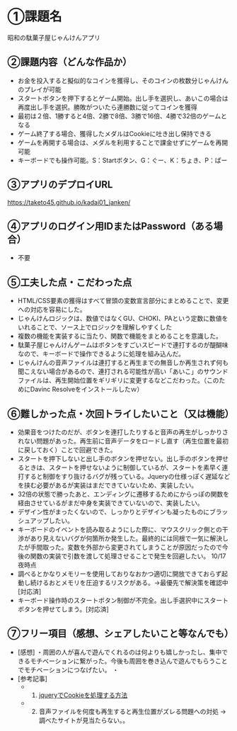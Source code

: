 # ①課題名
昭和の駄菓子屋じゃんけんアプリ

## ②課題内容（どんな作品か）
- お金を投入すると擬似的なコインを獲得し、そのコインの枚数分じゃんけんのプレイが可能
- スタートボタンを押下するとゲーム開始。出し手を選択し、あいこの場合は再度出し手を選択。勝敗がついたら連勝数に従ってコインを獲得
- 最初は２倍、1勝すると4倍、2勝で8倍、3勝で16倍、4勝で32倍のゲームとなる
- ゲーム終了する場合、獲得したメダルはCookieに吐き出し保持できる
- ゲームを再開する場合は、メダルを利用することで課金せずにゲームを再開可能
- キーボードでも操作可能。S：Startボタン、G：ぐー、K：ちょき、P：ぱー

## ③アプリのデプロイURL
https://taketo45.github.io/kadai01_janken/

## ④アプリのログイン用IDまたはPassword（ある場合）
- 不要

## ⑤工夫した点・こだわった点
- HTML/CSS要素の獲得はすべて冒頭の変数宣言部分にまとめることで、変更への対応を容易にした。
- じゃんけんロジックは、数値ではなくGU、CHOKI、PAという定数に数値をいれることで、ソース上でロジックを理解しやすくした
- 複数の機能を実装するに当たり、関数で機能をまとめることを意識した。
- 駄菓子屋じゃんけんゲームはボタンをすごいスピードで連打するのが醍醐味なので、キーボードで操作できるように処理を組み込んだ。
- じゃんけんの音声ファイルは連打すると再生までの無音しか再生されず何も聞こえない場合があるので、連打される可能性が高い「あいこ」のサウンドファイルは、再生開始位置をギリギリに変更するなどこだわった。（このためにDavinc Resolveをインストールしたｗ）

## ⑥難しかった点・次回トライしたいこと（又は機能）
- 効果音をつけたのだが、ボタンを連打したりすると音声の再生がしっかりされない問題があった。再生前に音声データをロードし直す（再生位置を最初に戻しておく）ことで回避できた。
- スタートを押下しないと出し手のボタンを押せない。出し手のボタンを押せるときは、スタートを押せないように制御しているが、スタートを素早く連打すると制御をすり抜けるバグが残っている。Jqueryの仕様っぽく遅延などを挟む必要があるが実装はまだできていないため、実装したい。
- 32倍の状態で勝ったあと、エンディングに遷移するためにからっぽの関数を経由させているがまだ中身を実装できていないので、実装したい。
- デザイン性がまったくないので、しっかりとデザインも凝ったものにブラッシュアップしたい。
- キーボードのイベントを読み取るようにした際に、マウスクリック側との干渉があり見えないバグが何箇所か発生した。最終的には同根で一気に解決したが手間取った。変数を外部から変更されてしまうことが原因だったので今後の関数の実装で引数を渡して処理させることで発生を回避したい。
10/17夜時点
- 調べるとかなりメモリーを使用しておりなおかつ適切に開放できておらず起動し続けるおとメモリを圧迫するリスクがある。→最優先で解決策を確認中[対応済] 
- キーボード操作時のスタートボタン制御が不完全。出し手選択中にスタートボタンを押せてしまう。[対応済] 

## ⑦フリー項目（感想、シェアしたいこと等なんでも）
- [感想]
 ・周囲の人が喜んで遊んでくれるのは何よりも嬉しかったし、集中できるモチベーションに繋がった。今後も周囲を巻き込んで遊んでもらうことでモチベーションにつなげたい。
 ・
- [参考記事]
  - 1. [jqueryでCookieを処理する方法](https://cruw.co.jp/blog/cookie-access/)
  - 2. 音声ファイルを何度も再生すると再生位置がズレる問題への対処 → 調べたサイトが見当たらない。。